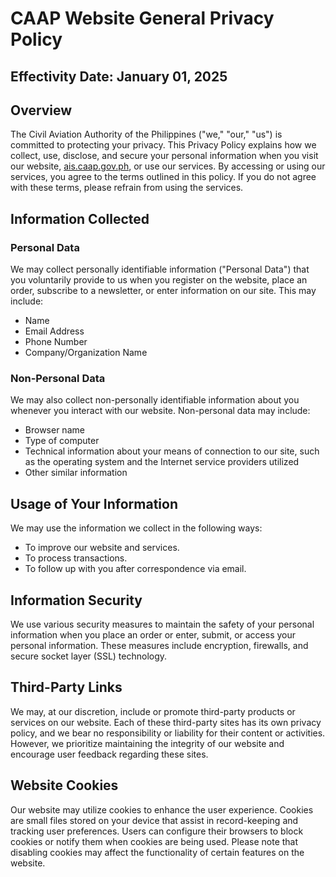# CAAP Website General Privacy Policy

## Effectivity Date: January 01, 2025

## Overview
The Civil Aviation Authority of the Philippines ("we," "our," "us") is committed to protecting your privacy. This Privacy Policy explains how we collect, use, disclose, and secure your personal information when you visit our website, [ais.caap.gov.ph](https://ais.caap.gov.ph), or use our services. By accessing or using our services, you agree to the terms outlined in this policy. If you do not agree with these terms, please refrain from using the services.

## Information Collected

### Personal Data
We may collect personally identifiable information ("Personal Data") that you voluntarily provide to us when you register on the website, place an order, subscribe to a newsletter, or enter information on our site. This may include:

- Name  
- Email Address  
- Phone Number  
- Company/Organization Name  

### Non-Personal Data
We may also collect non-personally identifiable information about you whenever you interact with our website. Non-personal data may include:  

- Browser name  
- Type of computer  
- Technical information about your means of connection to our site, such as the operating system and the Internet service providers utilized  
- Other similar information  

## Usage of Your Information
We may use the information we collect in the following ways:

- To improve our website and services.  
- To process transactions.  
- To follow up with you after correspondence via email.  

## Information Security
We use various security measures to maintain the safety of your personal information when you place an order or enter, submit, or access your personal information. These measures include encryption, firewalls, and secure socket layer (SSL) technology.

## Third-Party Links
We may, at our discretion, include or promote third-party products or services on our website. Each of these third-party sites has its own privacy policy, and we bear no responsibility or liability for their content or activities. However, we prioritize maintaining the integrity of our website and encourage user feedback regarding these sites.

## Website Cookies
Our website may utilize cookies to enhance the user experience. Cookies are small files stored on your device that assist in record-keeping and tracking user preferences. Users can configure their browsers to block cookies or notify them when cookies are being used. Please note that disabling cookies may affect the functionality of certain features on the website.
